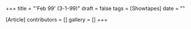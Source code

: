 +++
title = "'Feb 99' (3-1-99)"
draft = false
tags = [Showtapes]
date = ""

[Article]
contributors = []
gallery = []
+++